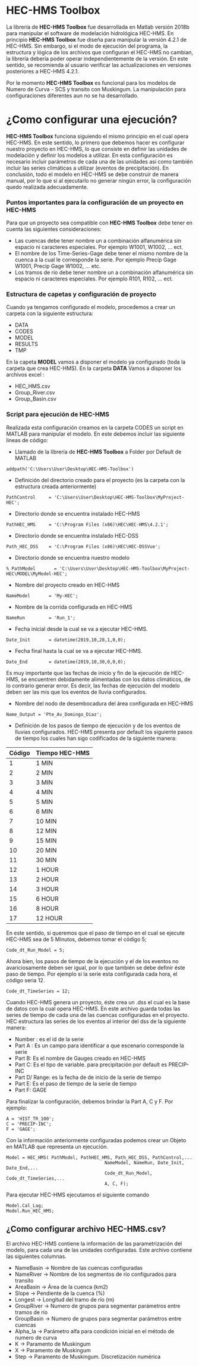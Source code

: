 # HEC-HMS Toolbox

La librería de **HEC-HMS Toolbox** fue desarrollada en Matlab versión 2018b para manipular el software de modelación hidrológica HEC-HMS. En principio **HEC-HMS Toolbox** fue diseña para manipular la versión 4.2.1 de HEC-HMS. Sin embargo, si el modo de ejecución del programa, la estructura y lógica de los archivos que configuran el HEC-HMS no cambian, la librería debería poder operar independientemente de la versión. En este sentido, se recomienda al usuario verificar las actualizaciones en versiones posteriores a HEC-HMS 4.2.1.

Por le momento **HEC-HMS Toolbox** es funcional para los modelos de Numero de Curva - SCS y transito con Muskingum. La manipulación para configuraciones diferentes aun no se ha desarrollado. 

# ¿Como configurar una ejecución?
**HEC-HMS Toolbox** funciona siguiendo el mismo principio en el cual opera HEC-HMS. En este sentido, lo primero que debemos hacer es configurar nuestro proyecto en HEC-HMS, lo que consiste en definir las unidades de modelación y definir los modelos a utilizar. En esta configuración es necesario incluir parámetros de cada una de las unidades así como también incluir las series climáticas a utilizar (eventos de precipitación). En conclusión, todo el modelo en HEC-HMS se debe construir de manera manual, por lo que si al ejecutarlo no generar ningún error, la configuración quedo realizada adecuadamente. 

### Puntos importantes para la configuración de un proyecto en HEC-HMS
Para que un proyecto sea compatible con **HEC-HMS Toolbox** debe tener en cuenta las siguientes consideraciones:
* Las cuencas debe tener nombre un a combinación alfanumérica sin espacio ni caracteres especiales. Por ejemplo W1001, W1002, ... ect.
* El nombre de los Time-Series-Gage debe tener el mismo nombre de la cuenca a la cual le corresponde la serie. Por ejemplo Precip Gage W1001, Precip Gage W1002, ... etc. 
*  Los tramos de río debe tener nombre un a combinación alfanumérica sin espacio ni caracteres especiales. Por ejemplo R101, R102, ... ect.

### Estructura de capetas y configuración de proyecto
Cuando ya tengamos configurado el modelo, procedemos a crear un carpeta con la siguiente estructura: 
* DATA
* CODES
* MODEL
* RESULTS
* TMP

En la capeta **MODEL** vamos a disponer el modelo ya configurado (toda la carpeta que crea HEC-HMS). En la carpeta **DATA** Vamos a disponer los archivos excel :
* HEC_HMS.csv
* Group_River.csv
* Group_Basin.csv

### Script para ejecución de HEC-HMS

Realizada esta configuración creamos en la carpeta CODES un script en MATLAB para manipular el modelo. En este debemos incluir las siguiente lineas de código:

* Llamado de la librería de  **HEC-HMS Toolbox** a Folder por Default de MATLAB
```
addpath('C:\Users\User\Desktop\HEC-HMS-Toolbox')
```
* Definición del directorio creado para el proyecto (es la carpeta con la estructura creada anteriormente)
```
PathControl     = 'C:\Users\User\Desktop\HEC-HMS-Toolbox\MyProject-HEC';
```
* Directorio donde se encuentra instalado HEC-HMS
```
PathHEC_HMS     = 'C:\Program Files (x86)\HEC\HEC-HMS\4.2.1';
```
* Directorio donde se encuentra instalado HEC-DSS
```
Path_HEC_DSS    = 'C:\Program Files (x86)\HEC\HEC-DSSVue';
```
* Directorio donde se encuentra nuestro modelo 
```
% PathModel       = 'C:\Users\User\Desktop\HEC-HMS-Toolbox\MyProject-HEC\MODEL\MyModel-HEC';
```
* Nombre del proyecto creado en HEC-HMS
```
NameModel       = 'My-HEC';
```
* Nombre de la corrida configurada en HEC-HMS
```
NameRun         = 'Run_1';
```
* Fecha inicial desde la cual se va a ejecutar HEC-HMS.
```
Date_Init       = datetime(2019,10,28,1,0,0);
```
* Fecha final hasta la cual se va a ejecutar HEC-HMS.
```
Date_End        = datetime(2019,10,30,0,0,0);
```
Es muy importante que las fechas de inicio y fin de la ejecución de HEC-HMS, se encuentren debidamente alimentadas con los datos climáticos, de lo contrario generar error. Es decir, las fechas de ejecución del modelo deben ser las mis que los eventos de lluvia configurados.

* Nombre del nodo de desembocadura del área configurada en HEC-HMS
```
Name_Output = 'Pte_Av_Domingo_Diaz';
```
* Definición de los pasos de tiempo de ejecución y de los eventos de lluvias configurados. HEC-HMS presenta por default los siguiente pasos de tiempo los cuales han sigo codificados de la siguiente manera:

| Código | Tiempo HEC-HMS|
|--|--|
|   1   | 1 MIN |
|   2   | 2 MIN |
|   3   | 3 MIN |
|   4   | 4 MIN |
|   5   | 5 MIN |
|   6   | 6 MIN |
|   7   | 10 MIN |
|   8   | 12 MIN |
|   9   | 15 MIN |
|   10  | 20 MIN | 
|   11  | 30 MIN |
|   12  | 1 HOUR |
|   13  | 2 HOUR |
|   14  | 3 HOUR |
|   15  | 6 HOUR |
|   16  | 8 HOUR |
|   17  | 12 HOUR |

En este sentido, si queremos que el paso de tiempo en el cual se ejecute HEC-HMS sea de 5 Minutos, debemos tomar el código 5; 
```
Code_dt_Run_Model = 5;
```
Ahora bien, los pasos de tiempo de la ejecución y el de los eventos no avariciosamente deben ser igual, por lo que también se debe definir éste paso de tiempo.  Por ejemplo  si la serie esta configurada cada hora, el código seria 12.
```
Code_dt_TimeSeries = 12;
```
Cuando HEC-HMS genera un proyecto, éste crea un .dss el cual es la base de datos con la cual opera HEC-HMS. En este archivo guarda todas las series de tiempo de cada una de las cuencas configuradas en el proyecto. HEC estructura las series de los eventos al interior del dss de la siguiente manera:
* Number : es el id de la serie
* Part A : Es un campo para identificar a que escenario corresponde la serie
* Part B: Es el nombre de Gauges creado en HEC-HMS
* Part C: Es el tipo de variable. para precipitación por default es PRECIP-INC
* Part D/ Range: es la fecha de de inicio de la serie de tiempo
* Part E: Es el paso de tiempo de la serie de tiempo
* Part F: GAGE

Para finalizar la configuración, debemos brindar la Part A, C y F. Por ejemplo:
```
A = 'HIST_TR_100';
C = 'PRECIP-INC';
F = 'GAGE';
```
Con la información anteriormente configuradas podemos crear un Objeto en MATLAB que representa un ejecución. 
```
Model = HEC_HMS( PathModel, PathHEC_HMS, Path_HEC_DSS, PathControl,...
                                     NameModel, NameRun, Date_Init, Date_End,...
                                     Code_dt_Run_Model, Code_dt_TimeSeries,...
                                     A, C, F);
```
Para ejecutar HEC-HMS ejecutamos el siguiente comando 
```
Model.Cal_Lag;
Model.Run_HEC_HMS;
```

##  ¿Como configurar archivo HEC-HMS.csv? 
El archivo HEC-HMS contiene la información de las parametrización del modelo, para cada una de las unidades configuradas.
Este archivo contiene las siguientes columnas.
* NameBasin -> Nombre de las cuencas configuradas
* NameRiver -> Nombre de los segmentos de río configurados para transito
* AreaBasin -> Área de la cuenca (km2)
* Slope -> Pendiente de la cuenca (%)
* Longest -> Longitud del tramo de río (m)
* GroupRiver -> Numero de grupos para segmentar parámetros entre tramos de río
* GroupBasin -> Numero de grupos para segmentar parámetros entre cuencas
* Alpha_Ia -> Parámetro alfa para condición inicial en el método de numero de curva
* K -> Paramento de Muskingum
* X -> Paramento de Muskingum
* Step -> Paramento de Muskingum. Discretización numérica